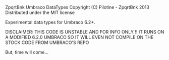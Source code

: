 ZpqrtBnk Umbraco DataTypes
Copyright (C) Pilotine - ZpqrtBnk 2013  
Distributed under the MIT license  


Experimental data types for Umbraco 6.2+.

DISCLAIMER: THIS CODE IS UNSTABLE AND FOR INFO ONLY !! IT RUNS ON A MODIFIED 6.2.0 UMBRACO SO IT WILL EVEN NOT COMPILE ON THE STOCK CODE FROM UMBRACO'S REPO

But, time will come...

